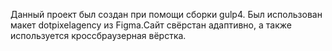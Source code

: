 Данный проект был создан при помощи сборки gulp4. Был использован макет dotpixelagency из Figma.Сайт свёрстан адаптивно, а также используется кроссбраузерная вёрстка.
